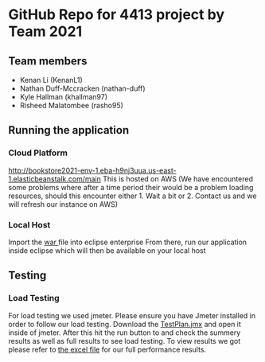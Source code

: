 # GitHub Repo for 4413 project by Team 2021

## Team members
* Kenan Li (KenanL1)
* Nathan Duff-Mccracken (nathan-duff)
* Kyle Hallman (khallman97)
* Risheed Malatombee (rasho95)

## Running the application

### Cloud Platform
 http://bookstore2021-env-1.eba-h9nj3uua.us-east-1.elasticbeanstalk.com/main 
 This is hosted on AWS (We have encountered some problems where after a time period their would be a problem loading resources, should this encounter either 1. Wait a bit or 2. Contact us and we will refresh our instance on AWS)

### Local Host
Import the [war ](https://github.com/khallman97/4413-2021/blob/main/War%20Files/Bookstore.war) file into eclipse enterprise 
From there, run our application inside eclipse which will then be available on your local host

## Testing

### Load Testing
For load testing we used jmeter. 
Please ensure you have Jmeter installed in order to follow our load testing. Download the [TestPlan.jmx](https://github.com/khallman97/4413-2021/tree/main/Load%20Testing%20Setup%20and%20Results/JMeter%20Test%20File) and open it inside of jmeter. After this hit the run button to and check the summery results as well as full results to see load testing. To view results we got please refer to [the excel file](https://github.com/khallman97/4413-2021/tree/main/Load%20Testing%20Setup%20and%20Results/Excel%20file%20for%20all%20preformance%20reports) for our full performance results.
